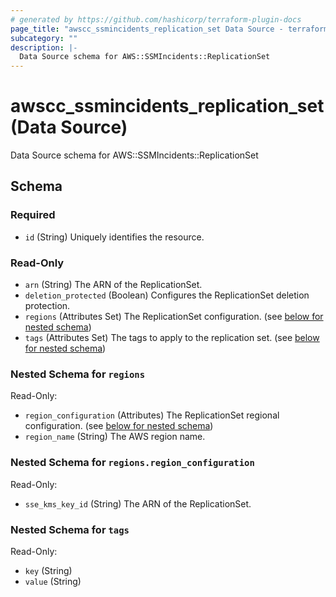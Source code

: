 ```yaml
---
# generated by https://github.com/hashicorp/terraform-plugin-docs
page_title: "awscc_ssmincidents_replication_set Data Source - terraform-provider-awscc"
subcategory: ""
description: |-
  Data Source schema for AWS::SSMIncidents::ReplicationSet
---
```


# awscc_ssmincidents_replication_set (Data Source)

Data Source schema for AWS::SSMIncidents::ReplicationSet



<!-- schema generated by tfplugindocs -->
## Schema

### Required

- `id` (String) Uniquely identifies the resource.

### Read-Only

- `arn` (String) The ARN of the ReplicationSet.
- `deletion_protected` (Boolean) Configures the ReplicationSet deletion protection.
- `regions` (Attributes Set) The ReplicationSet configuration. (see [below for nested schema](#nestedatt--regions))
- `tags` (Attributes Set) The tags to apply to the replication set. (see [below for nested schema](#nestedatt--tags))

<a id="nestedatt--regions"></a>
### Nested Schema for `regions`

Read-Only:

- `region_configuration` (Attributes) The ReplicationSet regional configuration. (see [below for nested schema](#nestedatt--regions--region_configuration))
- `region_name` (String) The AWS region name.

<a id="nestedatt--regions--region_configuration"></a>
### Nested Schema for `regions.region_configuration`

Read-Only:

- `sse_kms_key_id` (String) The ARN of the ReplicationSet.



<a id="nestedatt--tags"></a>
### Nested Schema for `tags`

Read-Only:

- `key` (String)
- `value` (String)
